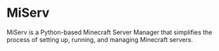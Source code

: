 # MiServ
MiServ is a Python-based Minecraft Server Manager that simplifies the process of setting up, running, and managing Minecraft servers.
